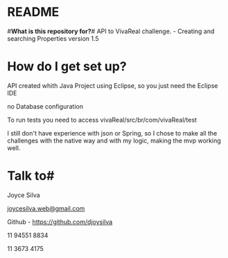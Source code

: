 # **README** #

#**What is this repository for?**#
API to VivaReal challenge. - Creating and searching Properties
version 1.5

# **How do I get set up?** #
API created whith Java Project using Eclipse, so you just need the Eclipse IDE
 
no Database configuration

To run tests you need to access vivaReal/src/br/com/vivaReal/test

I still don't have experience with json or Spring, so I chose to make all the challenges with the native way and with my logic, making the mvp working well.

# **Talk to**#
Joyce Silva

joycesilva.web@gmail.com

Github - https://github.com/djoysilva

11 94551 8834

11 3673 4175